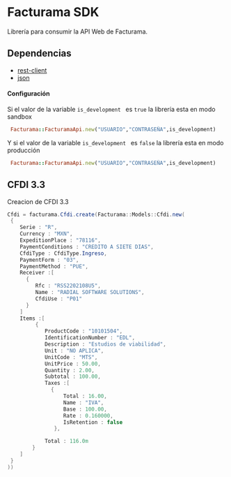 # Facturama SDK
Librería para consumir la API Web de Facturama.
## Dependencias
* [rest-client](https://rubygems.org/gems/rest-client)
* [json](https://rubygems.org/search?utf8=%E2%9C%93&query=json)

#### Configuración  #####
Si el valor de la variable  ```is_development ``` es ```true``` la librería esta en modo sandbox
 ```.rb
  Facturama::FacturamaApi.new("USUARIO","CONTRASEÑA",is_development)
```
Y si el valor de la variable  ```is_development ``` es ```false``` la librería esta en modo producción
 ```.rb
  Facturama::FacturamaApi.new("USUARIO","CONTRASEÑA",is_development)
```
## CFDI 3.3
Creacion de CFDI 3.3
```cs
Cfdi = facturama.Cfdi.create(Facturama::Models::Cfdi.new(
 {
    Serie : "R",
    Currency : "MXN",
    ExpeditionPlace : "78116",
    PaymentConditions : "CREDITO A SIETE DIAS",
    CfdiType : CfdiType.Ingreso,
    PaymentForm : "03",
    PaymentMethod : "PUE",
    Receiver :[
      {
         Rfc : "RSS2202108U5",
         Name : "RADIAL SOFTWARE SOLUTIONS",
         CfdiUse : "P01"
      }
    ]
    Items :[
         {
            ProductCode : "10101504",
            IdentificationNumber : "EDL",
            Description : "Estudios de viabilidad",
            Unit : "NO APLICA",
            UnitCode : "MTS",
            UnitPrice : 50.00,
            Quantity : 2.00,
            Subtotal : 100.00,
            Taxes :[
              {
                  Total : 16.00,
                  Name : "IVA",
                  Base : 100.00,
                  Rate : 0.160000,
                  IsRetention : false
               },

            Total : 116.0m
        }
    ]
 }
))
```

